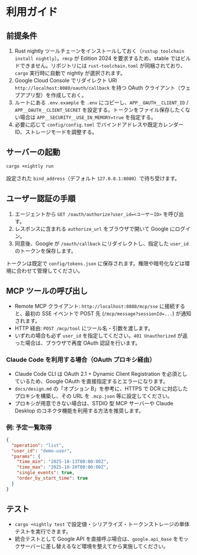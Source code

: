 # 利用ガイド

## 前提条件

1. Rust nightly ツールチェーンをインストールしておく（`rustup toolchain install nightly`）。`rmcp` が Edition 2024 を要求するため、stable ではビルドできません。リポジトリには `rust-toolchain.toml` が同梱されており、`cargo` 実行時に自動で nightly が選択されます。
2. Google Cloud Console でリダイレクト URI `http://localhost:8080/oauth/callback` を持つ OAuth クライアント（ウェブアプリ型）を作成しておく。
3. ルートにある `.env.example` を `.env` にコピーし、`APP__OAUTH__CLIENT_ID` / `APP__OAUTH__CLIENT_SECRET` を設定する。トークンをファイル保存したくない場合は `APP__SECURITY__USE_IN_MEMORY=true` を指定する。
4. 必要に応じて `config/config.toml` でバインドアドレスや既定カレンダー ID、ストレージモードを調整する。

## サーバーの起動

```bash
cargo +nightly run
```

設定された `bind_address`（デフォルト `127.0.0.1:8080`）で待ち受けます。

## ユーザー認証の手順

1. エージェントから `GET /oauth/authorize?user_id=<ユーザーID>` を呼び出す。
2. レスポンスに含まれる `authorize_url` をブラウザで開いて Google にログイン。
3. 同意後、Google が `/oauth/callback` にリダイレクトし、指定した `user_id` のトークンを保存します。

トークンは既定で `config/tokens.json` に保存されます。権限や暗号化などは環境に合わせて管理してください。

## MCP ツールの呼び出し

- Remote MCP クライアント: `http://localhost:8080/mcp/sse` に接続すると、最初の SSE イベントで POST 先 (`/mcp/message?sessionId=...`) が通知されます。
- HTTP 経由: `POST /mcp/tool` にツール名・引数を渡します。
- いずれの場合も必ず `user_id` を指定してください。`401 Unauthorized` が返った場合は、ブラウザで再度 OAuth 認証を行います。

### Claude Code を利用する場合（OAuth プロキシ経由）

- Claude Code CLI は OAuth 2.1 + Dynamic Client Registration を必須としているため、Google OAuth を直接指定するとエラーになります。
- `docs/design.md` の「オプション B」を参考に、HTTPS で DCR に対応したプロキシを構築し、その URL を `.mcp.json` 等に設定してください。
- プロキシが用意できない場合は、STDIO 型 MCP サーバーや Claude Desktop のコネクタ機能を利用する方法を推奨します。

### 例: 予定一覧取得

```json
{
  "operation": "list",
  "user_id": "demo-user",
  "params": {
    "time_min": "2025-10-13T00:00:00Z",
    "time_max": "2025-10-20T00:00:00Z",
    "single_events": true,
    "order_by_start_time": true
  }
}
```

## テスト

- `cargo +nightly test` で設定値・シリアライズ・トークンストレージの単体テストを実行できます。
- 統合テストとして Google API を直接呼ぶ場合は、`google.api_base` をモックサーバーに差し替えるなど環境を整えてから実施してください。
